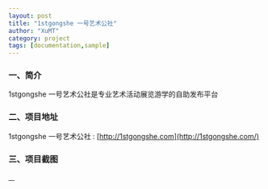 ```yaml
---
layout: post
title: "1stgongshe 一号艺术公社"
author: "XuMT"
category: project
tags: [documentation,sample]
---
```


### 一、简介

1stgongshe 一号艺术公社是专业艺术活动展览游学的自助发布平台

### 二、项目地址

1stgongshe 一号艺术公社 : [http://1stgongshe.com](http://1stgongshe.com/)

### 三、项目截图

<a href="http://ozc5dgoun.bkt.clouddn.com/1st_1.jpg" target="_blank">
    <img src="http://ozc5dgoun.bkt.clouddn.com/1st_1.jpg" alt="">
</a>
<a href="http://ozc5dgoun.bkt.clouddn.com/1st_2.jpg" target="_blank">
    <img src="http://ozc5dgoun.bkt.clouddn.com/1st_2.jpg" alt="">
</a>
<a href="http://ozc5dgoun.bkt.clouddn.com/1st_3.jpg" target="_blank">
    <img src="http://ozc5dgoun.bkt.clouddn.com/1st_3.jpg" alt="">
</a>
<a href="http://ozc5dgoun.bkt.clouddn.com/1st_4.jpg" target="_blank"> 
    <img src="http://ozc5dgoun.bkt.clouddn.com/1st_4.jpg" alt="">
</a>
